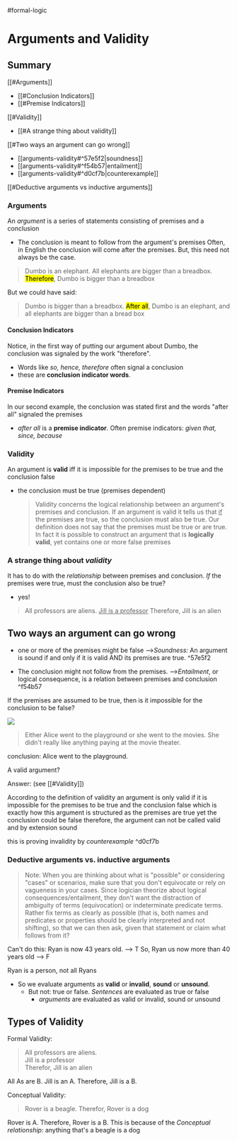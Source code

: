 #formal-logic
# Arguments and Validity
## Summary
[[#Arguments]]
- [[#Conclusion Indicators]]
- [[#Premise Indicators]]

[[#Validity]]
- [[#A strange thing about validity]]

[[#Two ways an argument can go wrong]]
- [[arguments-validity#^57e5f2|soundness]]
- [[arguments-validity#^f54b57|entailment]]
- [[arguments-validity#^d0cf7b|counterexample]]

[[#Deductive arguments vs inductive arguments]]

### Arguments
An *argument* is a series of statements consisting of premises and a conclusion
- The conclusion is meant to follow from the argument's premises
Often, in English the conclusion will come after the premises. But, this need not always be the case.

>Dumbo is an elephant. All elephants are bigger than a breadbox. <Mark>Therefore</Mark>, Dumbo is bigger than a breadbox

But we could have said:

>Dumbo is bigger than a breadbox. <Mark>After all</Mark>, Dumbo is an elephant, and all elephants are bigger than a bread box

#### Conclusion Indicators
Notice, in the first way of putting our argument about Dumbo, the conclusion was signaled by the work "therefore".
- Words like *so, hence, therefore* often signal a conclusion
- these are **conclusion indicator words**.

#### Premise Indicators
In our second example, the conclusion was stated first and the words "after all" signaled the premises
- *after all* is a **premise indicator**. Often premise indicators: *given that, since, because*

### Validity
An argument is **valid** iff it is impossible for the premises to be true and the conclusion false
- the conclusion must be true (premises dependent)

	>Validity concerns the logical relationship between an argument's premises and conclusion. If an argument is valid it tells us that <u>if</u> the premises are true, so the conclusion must also be true. Our definition does not say that the premises must be true or are true. In fact it is possible to construct an argument that is **logically valid**, yet contains one or more false premises

### A strange thing about *validity*
It has to do with the *relationship* between premises and conclusion. *If* the premises were true, must the conclusion also be true?
- yes!

>All professors are aliens.
<u>Jill is a professor</u>
Therefore, Jill is an alien

## Two ways an argument can go wrong
- one or more of the premises might be false
	-->*Soundness:* An argument is sound if and only if it is valid AND its premises are true. ^57e5f2

- The conclusion might not follow from the premises.
	-->*Entailment*, or logical consequence, is a relation between premises and conclusion 
   ^f54b57

If the premises are assumed to be true, then is it impossible for the conclusion to be false?

![](CaptureLogic_argumentwrong.png)

>Either Alice went to the playground or she went to the movies. She didn't really like anything paying at the movie theater.

conclusion: Alice went to the playground.

A valid argument?

Answer: 
(see [[#Validity]])

According to the definition of validity an argument is only valid if it is impossible for the premises to be true and the conclusion false which is exactly how this argument is structured as the premises are true yet the conclusion could be false therefore, the argument can not be called valid and by extension sound

this is proving invalidity by *counterexample* ^d0cf7b

 ### Deductive arguments vs. inductive arguments
>Note: When you are thinking about what is "possible" or considering "cases" or scenarios, make sure that you don't equivocate or rely on vagueness in your cases. Since logician theorize about logical consequences/entailment, they don't want the distraction of ambiguity of terms (equivocation) or indeterminate predicate terms. Rather fix terms as clearly as possible (that is, both names and predicates or properties should be clearly interpreted and not shifting), so that we can then ask, given that statement or claim what follows from it?

Can't do this:
Ryan is now 43 years old. --> T
So, Ryan us now more than 40 years old --> F

Ryan is a person, not all Ryans

- So we evaluate arguments as __valid__ or __invalid__, __sound__ or __unsound__.
	- But not: true or false. *Sentences* are evaluated as true or false
		- *arguments* are evaluated as valid or invalid, sound or unsound 

## Types of Validity
Formal Validity:

>All professors are aliens.		
>Jill is a professor	
>Therefor, Jill is an alien

All As are B.
Jill is an A.
Therefore, Jill is a B.

Conceptual Validity:

>Rover is a beagle.
>Therefor, Rover is a dog

Rover is A.
Therefore, Rover is a B.
This is because of the *Conceptual relationship*:
anything that's a beagle is a dog